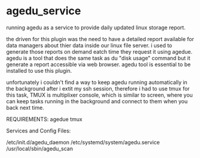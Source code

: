# agedu_service
running agedu as a service to provide daily updated linux storage report. 

the driven for this plugin was the need to have a detailed report available for data managers about thier data inside our linux file server. 
i used to generate those reports on demand eatch time they request it using agedue. 
agedu is a tool that does the same task as du "disk usage" command but it generate a report accessible via web browser. 
agedu tool is essential to be installed to use this plugin. 

unfortunately i couldn't find a way to keep agedu running automatically in the background after i extit my ssh session, therefore i had to use tmux for this task,
TMUX is multiplixer console, which is similar to screen, where you can keep tasks running in the background and connect to them when you back next time. 

REQUIREMENTS:
agedue
tmux

Services and Config Files:

 /etc/init.d/agedu_daemon
 /etc/systemd/system/agedu.service
 /usr/local/sbin/agedu_scan
